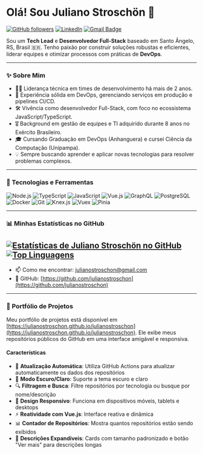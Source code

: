 # Olá! Sou Juliano Stroschön 👋

[![GitHub followers](https://img.shields.io/github/followers/julianostroschon?style=social)](https://github.com/julianostroschon)
[![LinkedIn](https://img.shields.io/badge/LinkedIn-0077B5?style=for-the-badge&logo=linkedin&logoColor=white)](https://www.linkedin.com/in/juliano-stroschon-a199211ab/)
[![Gmail Badge](https://img.shields.io/badge/-julianostroschon@gmail.com-c14438?style=flat-square&logo=Gmail&logoColor=white&link=mailto:julianostroschon@gmail.com)](mailto:julianostroschon@gmail.com)

Sou um **Tech Lead** e **Desenvolvedor Full-Stack** baseado em Santo Ângelo, RS, Brasil 🇧🇷. Tenho paixão por construir soluções robustas e eficientes, liderar equipes e otimizar processos com práticas de **DevOps**.

---

### ✨ Sobre Mim

* 👨‍💻 Liderança técnica em times de desenvolvimento há mais de 2 anos.
* 🚀 Experiência sólida em DevOps, gerenciando serviços em produção e pipelines CI/CD.
* 🛠️ Vivência como desenvolvedor Full-Stack, com foco no ecossistema JavaScript/TypeScript.
* 🎖️ Background em gestão de equipes e TI adquirido durante 8 anos no Exército Brasileiro.
* 🎓 Cursando Graduação em DevOps (Anhanguera) e cursei Ciência da Computação (Unipampa).
* 💡 Sempre buscando aprender e aplicar novas tecnologias para resolver problemas complexos.

---

### 🔧 Tecnologias e Ferramentas

![Node.js](https://img.shields.io/badge/Node.js-339933?style=for-the-badge&logo=nodedotjs&logoColor=white)
![TypeScript](https://img.shields.io/badge/TypeScript-007ACC?style=for-the-badge&logo=typescript&logoColor=white)
![JavaScript](https://img.shields.io/badge/JavaScript-F7DF1E?style=for-the-badge&logo=javascript&logoColor=black)
![Vue.js](https://img.shields.io/badge/Vue.js-35495E?style=for-the-badge&logo=vue.js&logoColor=4FC08D)
![GraphQL](https://img.shields.io/badge/GraphQL-E10098?style=for-the-badge&logo=graphql&logoColor=white)
![PostgreSQL](https://img.shields.io/badge/PostgreSQL-316192?style=for-the-badge&logo=postgresql&logoColor=white)
![Docker](https://img.shields.io/badge/Docker-2496ED?style=for-the-badge&logo=docker&logoColor=white)
![Git](https://img.shields.io/badge/Git-F05032?style=for-the-badge&logo=git&logoColor=white)
![Knex.js](https://img.shields.io/badge/Knex.js-D16B35?style=for-the-badge&logo=knex.js&logoColor=white)
![Vuex](https://img.shields.io/badge/Vuex-4FC08D?style=for-the-badge&logo=vue.js&logoColor=white)
![Pinia](https://img.shields.io/badge/Pinia-FFD954?style=for-the-badge&logo=pinia&logoColor=black)

---

### 📊 Minhas Estatísticas no GitHub

[![Estatísticas de Juliano Stroschön no GitHub](https://github-readme-stats.vercel.app/api?username=julianostroschon&show_icons=true&theme=radical&count_private=true&hide_border=true)](https://github.com/julianostroschon)
[![Top Linguagens](https://github-readme-stats.vercel.app/api/top-langs/?username=julianostroschon&layout=compact&theme=radical&hide_border=true)](https://github.com/julianostroschon)
---

* 📫 Como me encontrar: [julianostroschon@gmail.com](mailto:julianostroschon@gmail.com)
* 🔗 GitHub: [https://github.com/julianostroschon](https://github.com/julianostroschon)
---

### 🚀 Portfólio de Projetos

Meu portfólio de projetos está disponível em [https://julianostroschon.github.io/julianostroschon](https://julianostroschon.github.io/julianostroschon). Ele exibe meus repositórios públicos do GitHub em uma interface amigável e responsiva.

#### Características

- 🔄 **Atualização Automática**: Utiliza GitHub Actions para atualizar automaticamente os dados dos repositórios
- 🌙 **Modo Escuro/Claro**: Suporte a tema escuro e claro
- 🔍 **Filtragem e Busca**: Filtre repositórios por tecnologia ou busque por nome/descrição
- 📱 **Design Responsivo**: Funciona em dispositivos móveis, tablets e desktops
- ⚡ **Reatividade com Vue.js**: Interface reativa e dinâmica
- 📊 **Contador de Repositórios**: Mostra quantos repositórios estão sendo exibidos
- 📝 **Descrições Expandíveis**: Cards com tamanho padronizado e botão "Ver mais" para descrições longas
<!--
## Social Medias

<div style="display: block;">
  <a href="https://www.linkedin.com/in/juliano-stroschon-a199211ab/">
    <img src="https://img.shields.io/badge/linkedin-%230077B5.svg?&style=for-the-badge&logo=linkedin&logoColor=white" />
  </a>
  <a href="https://www.instagram.com/julianostroschon/" >
    <img src="https://img.shields.io/badge/instagram-%23E4405F.svg?&style=for-the-badge&logo=instagram&logoColor=white">
  </a>
  <a href="https://www.facebook.com/julianostroschon">
    <img src="https://img.shields.io/badge/facebook-%231877F2.svg?&style=for-the-badge&logo=facebook&logoColor=white">
  </a>
</div> -->
